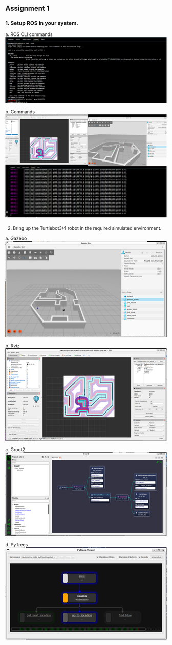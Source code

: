## Assignment 1

### 1. Setup ROS in your system. 

a. ROS CLI commands
![ROS CLI commands](https://github.com/Fitz-Yuan/AI-for-Robotics/blob/main/AI%20for%20robotics/ROS%20CLI%20commands%20.png?raw=true)  


b. Commands
![Commands](https://github.com/Fitz-Yuan/AI-for-Robotics/blob/main/AI%20for%20robotics/Commands.png?raw=true)  



### 

2. Bring up the Turtlebot3/4 robot in the required simulated environment.

a. Gazebo
![Gazebo](https://github.com/Fitz-Yuan/AI-for-Robotics/blob/main/AI%20for%20robotics/Gazebo.png?raw=true)  

b. Rviz
![Rviz](https://github.com/Fitz-Yuan/AI-for-Robotics/blob/main/AI%20for%20robotics/Rviz.png?raw=true)  

c. Groot2
![Groot2](https://github.com/Fitz-Yuan/AI-for-Robotics/blob/main/AI%20for%20robotics/Groot2.png?raw=true)  

d. PyTrees
![PyTrees](https://github.com/Fitz-Yuan/AI-for-Robotics/blob/main/AI%20for%20robotics/PyTrees.png?raw=true)  

